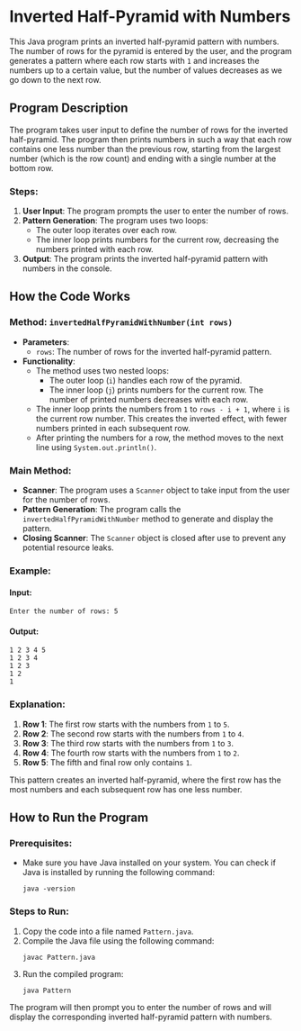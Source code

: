 # Inverted Half-Pyramid with Numbers

This Java program prints an inverted half-pyramid pattern with numbers. The number of rows for the pyramid is entered by the user, and the program generates a pattern where each row starts with `1` and increases the numbers up to a certain value, but the number of values decreases as we go down to the next row.

## Program Description

The program takes user input to define the number of rows for the inverted half-pyramid. The program then prints numbers in such a way that each row contains one less number than the previous row, starting from the largest number (which is the row count) and ending with a single number at the bottom row.

### Steps:

1. **User Input**: The program prompts the user to enter the number of rows.
2. **Pattern Generation**: The program uses two loops:
   - The outer loop iterates over each row.
   - The inner loop prints numbers for the current row, decreasing the numbers printed with each row.
3. **Output**: The program prints the inverted half-pyramid pattern with numbers in the console.

## How the Code Works

### Method: `invertedHalfPyramidWithNumber(int rows)`

- **Parameters**:
  - `rows`: The number of rows for the inverted half-pyramid pattern.
- **Functionality**:
  - The method uses two nested loops:
    - The outer loop (`i`) handles each row of the pyramid.
    - The inner loop (`j`) prints numbers for the current row. The number of printed numbers decreases with each row.
  - The inner loop prints the numbers from `1` to `rows - i + 1`, where `i` is the current row number. This creates the inverted effect, with fewer numbers printed in each subsequent row.
  - After printing the numbers for a row, the method moves to the next line using `System.out.println()`.

### Main Method:

- **Scanner**: The program uses a `Scanner` object to take input from the user for the number of rows.
- **Pattern Generation**: The program calls the `invertedHalfPyramidWithNumber` method to generate and display the pattern.
- **Closing Scanner**: The `Scanner` object is closed after use to prevent any potential resource leaks.

### Example:

#### Input:

```
Enter the number of rows: 5
```

#### Output:

```
1 2 3 4 5
1 2 3 4
1 2 3
1 2
1
```

### Explanation:

1. **Row 1**: The first row starts with the numbers from `1` to `5`.
2. **Row 2**: The second row starts with the numbers from `1` to `4`.
3. **Row 3**: The third row starts with the numbers from `1` to `3`.
4. **Row 4**: The fourth row starts with the numbers from `1` to `2`.
5. **Row 5**: The fifth and final row only contains `1`.

This pattern creates an inverted half-pyramid, where the first row has the most numbers and each subsequent row has one less number.

## How to Run the Program

### Prerequisites:

- Make sure you have Java installed on your system. You can check if Java is installed by running the following command:
  ```
  java -version
  ```

### Steps to Run:

1. Copy the code into a file named `Pattern.java`.
2. Compile the Java file using the following command:
   ```
   javac Pattern.java
   ```
3. Run the compiled program:
   ```
   java Pattern
   ```

The program will then prompt you to enter the number of rows and will display the corresponding inverted half-pyramid pattern with numbers.
